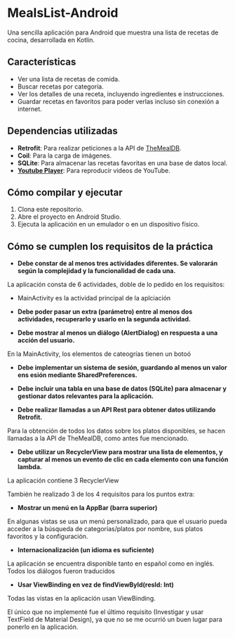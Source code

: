 # MealsList-Android

Una sencilla aplicación para Android que muestra una lista de recetas de cocina, desarrollada en Kotlin.

## Características

*   Ver una lista de recetas de comida.
*   Buscar recetas por categoría.
*   Ver los detalles de una receta, incluyendo ingredientes e instrucciones.
*   Guardar recetas en favoritos para poder verlas incluso sin conexión a internet.

## Dependencias utilizadas

*   **Retrofit**: Para realizar peticiones a la API de [TheMealDB](https://www.themealdb.com/).
*   **Coil**: Para la carga de imágenes.
*   **SQLite**: Para almacenar las recetas favoritas en una base de datos local.
*   **[Youtube Player](https://github.com/PierfrancescoSoffritti/android-youtube-player)**: Para reproducir videos de YouTube.

## Cómo compilar y ejecutar

1.  Clona este repositorio.
2.  Abre el proyecto en Android Studio.
3.  Ejecuta la aplicación en un emulador o en un dispositivo físico.

## Cómo se cumplen los requisitos de la práctica

*  **Debe constar de al menos tres actividades diferentes. Se valorarán según la complejidad y la funcionalidad de cada una.**

La aplicación consta de 6 actividades, doble de lo pedido en los requisitos:
*  MainActivity es la actividad principal de la aplciación

*  **Debe poder pasar un extra (parámetro) entre al menos dos actividades, recuperarlo y usarlo en la segunda actividad.**

*  **Debe mostrar al menos un diálogo (AlertDialog) en respuesta a una acción del usuario.**

En la MainActivity, los elementos de cateogrías tienen un botoó

*  **Debe implementar un sistema de sesión, guardando al menos un valor ens esión mediante SharedPreferences.**



*  **Debe incluir una tabla en una base de datos (SQLite) para almacenar y gestionar datos relevantes para la aplicación.**

*  **Debe realizar llamadas a un API Rest para obtener datos utilizando Retrofit.**

Para la obtención de todos los datos sobre los platos disponibles, se hacen llamadas a la API de TheMealDB, como antes fue mencionado.

*  **Debe utilizar un RecyclerView para mostrar una lista de elementos, y capturar al menos un evento de clic en cada elemento con una función lambda.**

La aplicación contiene 3 RecyclerView

También he realizado 3 de los 4 requisitos para los puntos extra:

* **Mostrar un menú en la AppBar (barra superior)**

En algunas vistas se usa un menú personalizado, para que el usuario pueda acceder a la búsqueda de categorías/platos por nombre, sus platos favoritos y la configuración.

* **Internacionalización (un idioma es suficiente)**

La aplicación se encuentra disponible tanto en español como en inglés. Todos los diálogos fueron traducidos

* **Usar ViewBinding en vez de findViewById(resId: Int)**

Todas las vistas en la aplicación usan ViewBinding.

El único que no implementé fue el último requisito (Investigar y usar TextField de Material Design), ya que no se me ocurrió un buen lugar para ponerlo en la aplicación.